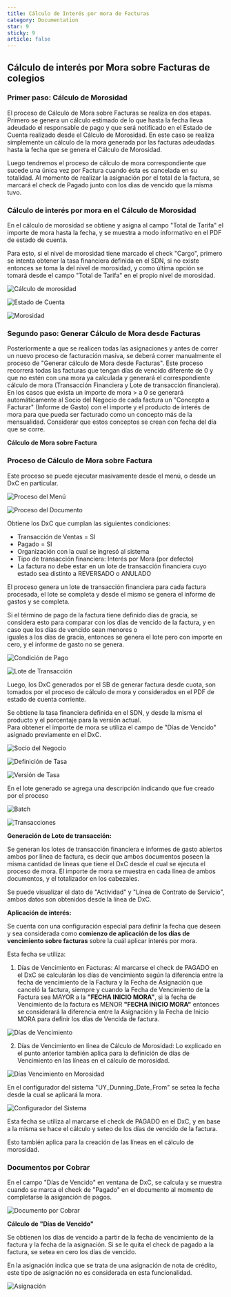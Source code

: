```yaml
---
title: Cálculo de Interés por mora de Facturas
category: Documentation
star: 9
sticky: 9
article: false
---
```


## Cálculo de interés por Mora sobre Facturas de colegios

### Primer paso: Cálculo de Morosidad

El proceso de Cálculo de Mora sobre Facturas se realiza en dos etapas. Primero se genera un cálculo estimado de lo que hasta la fecha lleva adeudado el responsable de pago y que será notificado en el Estado de Cuenta realizado desde el Cálculo de Morosidad. En este caso se realiza simplemente un cálculo de la mora generada por las facturas adeudadas hasta la fecha que se genera el Cálculo de Morosidad.

Luego tendremos el proceso de cálculo de mora correspondiente que sucede una única vez por Factura cuando ésta es cancelada en su totalidad. Al momento de realizar la asignación por el total de la factura, se marcará el check de Pagado junto con los dias de vencido que la misma tuvo. 

### Cálculo de interés por mora en el Cálculo de Morosidad

En el cálculo de morosidad se obtiene y asigna al campo "Total de Tarifa" el importe de mora hasta la fecha, y se muestra a modo informativo en el PDF de estado de cuenta.

Para esto, si el nivel de morosidad tiene marcado el check "Cargo", primero se intenta obtener la tasa financiera definida en el SDN, si no existe entonces se toma la del nivel de morosidad, y como última opción se tomará desde el campo "Total de Tarifa" en el propio nivel de morosidad.

![Cálculo de morosidad](/assets/img/docs/balance-management/bam-default-image1.png)

![Estado de Cuenta](/assets/img/docs/balance-management/bam-default-image2.png)

![Morosidad](/assets/img/docs/balance-management/bam-default-image3.png)

### Segundo paso: Generar Cálculo de Mora desde Facturas

Posteriormente a que se realicen todas las asignaciones y antes de correr un nuevo proceso de facturación masiva, se deberá correr manualmente el proceso de "Generar cálculo de Mora desde Facturas". Este proceso recorrerá todas las facturas que tengan días de vencido diferente de 0 y que no estén con una mora ya calculada y generará el correspondiente cálculo de mora (Transacción Financiera y Lote de transacción financiera). En los casos que exista un importe de mora > a 0 se generará automáticamente al Socio del Negocio de cada factura un "Concepto a Facturar" (Informe de Gasto) con el importe y el producto de interés de mora para que pueda ser facturado como un concepto más de la mensualidad. Considerar que estos conceptos se crean con fecha del día que se corre.

**Cálculo de Mora sobre Factura**

### Proceso de Cálculo de Mora sobre Factura

Este proceso se puede ejecutar masivamente desde el menú, o desde un DxC en particular.

![Proceso del Menú](/assets/img/docs/balance-management/bam-default-image6.png)

![Proceso del Documento](/assets/img/docs/balance-management/bam-default-image7.png)

Obtiene los DxC que cumplan las siguientes condiciones:

* Transacción de Ventas = SI
* Pagado = SI
* Organización con la cual se ingresó al sistema
* Tipo de transacción financiera: Interés por Mora (por defecto)
* La factura no debe estar en un lote de transacción financiera cuyo estado sea distinto a REVERSADO o ANULADO

El proceso genera un lote de transacción financiera para cada factura procesada, el lote se completa y desde el mismo se genera el informe de gastos y se completa.

Si el término de pago de la factura tiene definido días de gracia, se considera esto para comparar con los días de vencido de la factura, y en caso que los días de vencido sean menores o  
iguales a los días de gracia, entonces se genera el lote pero con importe en cero, y el informe de gasto no se genera.

![Condición de Pago](/assets/img/docs/balance-management/bam-default-image8.png)

![Lote de Transacción](/assets/img/docs/balance-management/bam-default-image9.png)

Luego, los DxC generados por el SB de generar factura desde cuota, son tomados por el proceso de cálculo de mora y considerados en el PDF de estado de cuenta corriente.

Se obtiene la tasa financiera definida en el SDN, y desde la misma el producto y el porcentaje para la versión actual.  
Para obtener el importe de mora se utiliza el campo de "Días de Vencido" asignado previamente en el DxC.

![Socio del Negocio](/assets/img/docs/balance-management/bam-default-image10.png)

![Definición de Tasa](/assets/img/docs/balance-management/bam-default-image11.png)

![Versión de Tasa](/assets/img/docs/balance-management/bam-default-image12.png)

En el lote generado se agrega una descripción indicando que fue creado por el proceso

![Batch](/assets/img/docs/balance-management/bam-default-image13.png)

![Transacciones](/assets/img/docs/balance-management/bam-default-image14.png)

**Generación de Lote de transacción:**

Se generan los lotes de transacción financiera e informes de gasto abiertos ambos por línea de factura, es decir que ambos documentos poseen la misma cantidad de líneas que tiene el DxC desde el cual se ejecuta el proceso de mora. El importe de mora se muestra en cada línea de ambos documentos, y el totalizador en los cabezales.

Se puede visualizar el dato de "Actividad" y "Línea de Contrato de Servicio", ambos datos son obtenidos desde la línea de DxC.

**Aplicación de interés:**

Se cuenta con una configuración especial para definir la fecha que deseen y sea considerada como **comienzo de aplicación de los días de vencimiento sobre facturas** sobre la cuál aplicar interés por mora.

Esta fecha se utiliza:

1. Días de Vencimiento en Facturas: Al marcarse el check de PAGADO en el DxC se calcularán los días de vencimiento según la diferencia entre la fecha de vencimiento de la Factura y la Fecha de Asignación que canceló la factura, siempre y cuando la Fecha de Vencimiento de la Factura sea MAYOR a la **"FECHA INICIO MORA"**, si la fecha de Vencimiento de la factura es MENOR **"FECHA INICIO MORA"** entonces se considerará la diferencia entre la Asignación y la Fecha de Inicio MORA para definir los días de Vencida de factura.

![Días de Vencimiento](/assets/img/docs/balance-management/bam-default-image15.png)

2. Días de Vencimiento en línea de Cálculo de Morosidad: Lo explicado en el punto anterior también aplica para la definición de días de Vencimiento en las líneas en el cálculo de morosidad.

![Días Vencimiento en Morosidad](/assets/img/docs/balance-management/bam-default-image16.png)

En el configurador del sistema "UY_Dunning_Date_From" se setea la fecha desde la cual se aplicará la mora.

![Configurador del Sistema](/assets/img/docs/balance-management/bam-default-image17.png)

Esta fecha se utiliza al marcarse el check de PAGADO en el DxC, y en base a la misma se hace el cálculo y seteo de los días de vencido de la factura.

Esto también aplica para la creación de las líneas en el cálculo de morosidad.

### Documentos por Cobrar

En el campo "Días de Vencido" en ventana de DxC, se calcula y se muestra cuando se marca el check de "Pagado" en el documento al momento de completarse la asiganción de pagos.

![Documento por Cobrar](/assets/img/docs/balance-management/bam-default-image4.png)

**Cálculo de "Días de Vencido"**

Se obtienen los días de vencido a partir de la fecha de vencimiento de la factura y la fecha de la asignación. Si se le quita el check de pagado a la factura, se setea en cero los días de vencido.

En la asignación indica que se trata de una asignación de nota de crédito, este tipo de asignación no es considerada en esta funcionalidad.

![Asignación](/assets/img/docs/balance-management/bam-default-image5.png)